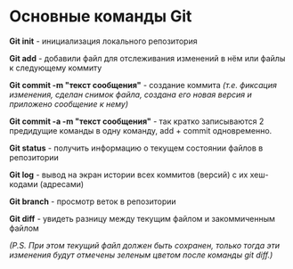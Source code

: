 # Основные команды Git

**Git init** - инициализация локального репозитория

**Git add** - добавили файл для отслеживания изменений в нём или файлы к следующему коммиту

**Git commit -m "текст сообщения"** - создание коммита *(т.е. фиксация изменения, сделан снимок файла, создана его новая версия и приложено сообщение к нему)*

**Git commit -a -m "текст сообщения"** - так кратко записываются 2 предидущие команды в одну команду, add + commit одновременно.

**Git status** - получить информацию о текущем состоянии файлов в репозитории

**Git log** - вывод на экран истории всех коммитов (версий) с их хеш-кодами (адресами)

**Git branch** - просмотр веток в репозитории

**Git diff** - увидеть разницу между текущим файлом и закоммиченным файлом 

*(P.S. При этом текущий файл должен быть сохранен, только тогда эти изменения будут отмечены зеленым цветом после команды git diff.)*

